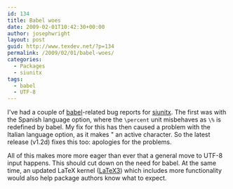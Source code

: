 ```yaml
---
id: 134
title: Babel woes
date: 2009-02-01T10:42:30+00:00
author: josephwright
layout: post
guid: http://www.texdev.net/?p=134
permalink: /2009/02/01/babel-woes/
categories:
  - Packages
  - siunitx
tags:
  - babel
  - UTF-8
---
```

I've had a couple of [babel](https://ctan.org/pkg/babel)-related bug reports for [siunitx](https://ctan.org/pkg/siunitx).  The first was with the Spanish language option, where the `\percent` unit misbehaves as `\%` is redefined by babel. My fix for this has then caused a problem with the Italian language option, as it makes " an active character. So the latest release (v1.2d) fixes this too: apologies for the problems.

All of this makes more more eager than ever that a general move to UTF-8 input happens. This should cut down on the need for babel. At the same time, an updated LaTeX kernel ([LaTeX3](http://www.latex-project.org/latex3.html)) which includes more functionality would also help package authors know what to expect.

